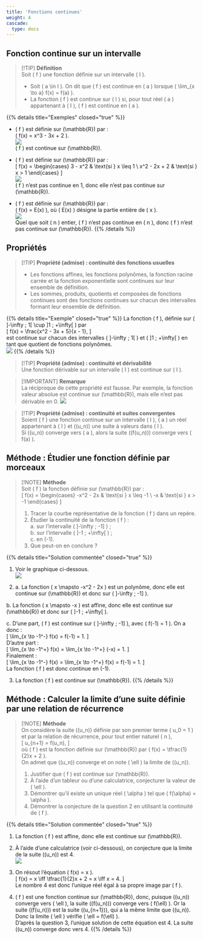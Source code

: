 ```yaml
---
title: 'Fonctions continues'
weight: 4
cascade:
  type: docs
---
```


## Fonction continue sur un intervalle

> [!TIP] **Définition**  
> Soit \( f \) une fonction définie sur un intervalle \( I \).  
> - Soit \( a \in I \). On dit que \( f \) est continue en \( a \) lorsque \( \lim_{x \to a} f(x) = f(a) \).  
> - La fonction \( f \) est continue sur \( I \) si, pour tout réel \( a \) appartenant à \( I \), \( f \) est continue en \( a \).

{{% details title="Exemples" closed="true" %}}
- \( f \) est définie sur \(\mathbb{R}\) par :  
\( f(x) = x^3 - 3x + 2 \).  
![](/images/image49.png)  
\( f \) est continue sur \(\mathbb{R}\).

- \( f \) est définie sur \(\mathbb{R}\) par :  
\[
f(x) = 
\begin{cases} 
3 - x^2 & \text{si } x \leq 1 \\ 
x^2 - 2x + 2 & \text{si } x > 1 
\end{cases}
\]  
![](/images/image50.png)  
\( f \) n’est pas continue en 1, donc elle n’est pas continue sur \(\mathbb{R}\).

- \( f \) est définie sur \(\mathbb{R}\) par :  
\( f(x) = E(x) \), où \( E(x) \) désigne la partie entière de \( x \).  
![](/images/image51.png)  
Quel que soit \( n \) entier, \( f \) n’est pas continue en \( n \), donc \( f \) n’est pas continue sur \(\mathbb{R}\).
{{% /details %}}


## Propriétés

> [!TIP] **Propriété (admise) : continuité des fonctions usuelles**  
> - Les fonctions affines, les fonctions polynômes, la fonction racine carrée et la fonction exponentielle sont continues sur leur ensemble de définition.  
> - Les sommes, produits, quotients et composées de fonctions continues sont des fonctions continues sur chacun des intervalles formant leur ensemble de définition.

{{% details title="Exemple" closed="true" %}}
La fonction \( f \), définie sur \( ]-\infty ; 1[ \cup ]1 ; +\infty[ \) par  
\[
f(x) = \frac{x^2 - 3x + 5}{x - 1},
\]  
est continue sur chacun des intervalles \( ]-\infty ; 1[ \) et \( ]1 ; +\infty[ \) en tant que quotient de fonctions polynômes.  
![](/images/image47.png)
{{% /details %}}

> [!TIP] **Propriété (admise) : continuité et dérivabilité**  
> Une fonction dérivable sur un intervalle \( I \) est continue sur \( I \).

> [!IMPORTANT] **Remarque**  
> La réciproque de cette propriété est fausse. Par exemple, la fonction valeur absolue est continue sur \(\mathbb{R}\), mais elle n’est pas dérivable en 0.
> ![](/images/image52.png)

> [!TIP] **Propriété (admise) : continuité et suites convergentes**  
> Soient \( f \) une fonction continue sur un intervalle \( I \), \( a \) un réel appartenant à \( I \) et \((u_n)\) une suite à valeurs dans \( I \).  
> Si \((u_n)\) converge vers \( a \), alors la suite \((f(u_n))\) converge vers \( f(a) \).


## Méthode : Étudier une fonction définie par morceaux

> [!NOTE] **Méthode**  
> Soit \( f \) la fonction définie sur \(\mathbb{R}\) par :  
> \[
f(x) = 
\begin{cases} 
-x^2 - 2x & \text{si } x \leq -1 \\ 
-x & \text{si } x > -1 
\end{cases}
\]  
> 1. Tracer la courbe représentative de la fonction \( f \) dans un repère.  
> 2. Étudier la continuité de la fonction \( f \) :  
> a. sur l’intervalle \( ]-\infty ; -1] \) ;  
> b. sur l’intervalle \( ]-1 ; +\infty[ \) ;  
> c. en \(-1\).  
> 3. Que peut-on en conclure ?

{{% details title="Solution commentée" closed="true" %}}
1. Voir le graphique ci-dessous.  
![](/images/image53.png)

2. a. La fonction \( x \mapsto -x^2 - 2x \) est un polynôme, donc elle est continue sur \(\mathbb{R}\) et donc sur \( ]-\infty ; -1] \).  

b. La fonction \( x \mapsto -x \) est affine, donc elle est continue sur \(\mathbb{R}\) et donc sur \( ]-1 ; +\infty[ \).  

c. D’une part, \( f \) est continue sur \( ]-\infty ; -1] \), avec \( f(-1) = 1 \). On a donc :  
\[
\lim_{x \to -1^-} f(x) = f(-1) = 1.
\]  
D’autre part :  
\[
\lim_{x \to -1^+} f(x) = \lim_{x \to -1^+} (-x) = 1.
\]  
Finalement :  
\[
\lim_{x \to -1^-} f(x) = \lim_{x \to -1^+} f(x) = f(-1) = 1.
\]  
La fonction \( f \) est donc continue en \(-1\).

3. La fonction \( f \) est continue sur \(\mathbb{R}\).
{{% /details %}}


## Méthode : Calculer la limite d’une suite définie par une relation de récurrence

> [!NOTE] **Méthode**  
> On considère la suite \((u_n)\) définie par son premier terme \( u_0 = 1 \) et par la relation de récurrence, pour tout entier naturel \( n \),  
> \[
u_{n+1} = f(u_n),
\]  
> où \( f \) est la fonction définie sur \(\mathbb{R}\) par \( f(x) = \tfrac{1}{2}x + 2 \).  
> On admet que \((u_n)\) converge et on note \( \ell \) la limite de \((u_n)\).  
> 1. Justifier que \( f \) est continue sur \(\mathbb{R}\).  
> 2. À l’aide d’un tableur ou d’une calculatrice, conjecturer la valeur de \( \ell \).  
> 3. Démontrer qu’il existe un unique réel \( \alpha \) tel que \( f(\alpha) = \alpha \).  
> 4. Démontrer la conjecture de la question 2 en utilisant la continuité de \( f \).

{{% details title="Solution commentée" closed="true" %}}
1. La fonction \( f \) est affine, donc elle est continue sur \(\mathbb{R}\).  

2. À l’aide d’une calculatrice (voir ci-dessous), on conjecture que la limite de la suite \((u_n)\) est 4.  
![](/images/image54.png)

3. On résout l’équation \( f(x) = x \).  
\[
f(x) = x \iff \tfrac{1}{2}x + 2 = x \iff x = 4.
\]  
Le nombre 4 est donc l’unique réel égal à sa propre image par \( f \).  

4. \( f \) est une fonction continue sur \(\mathbb{R}\), donc, puisque \((u_n)\) converge vers \( \ell \), la suite \((f(u_n))\) converge vers \( f(\ell) \). Or la suite \((f(u_n))\) est la suite \((u_{n+1})\), qui a la même limite que \((u_n)\). Donc la limite \( \ell \) vérifie \( \ell = f(\ell) \).  
D’après la question 3, l’unique solution de cette équation est 4. La suite \((u_n)\) converge donc vers 4.
{{% /details %}}